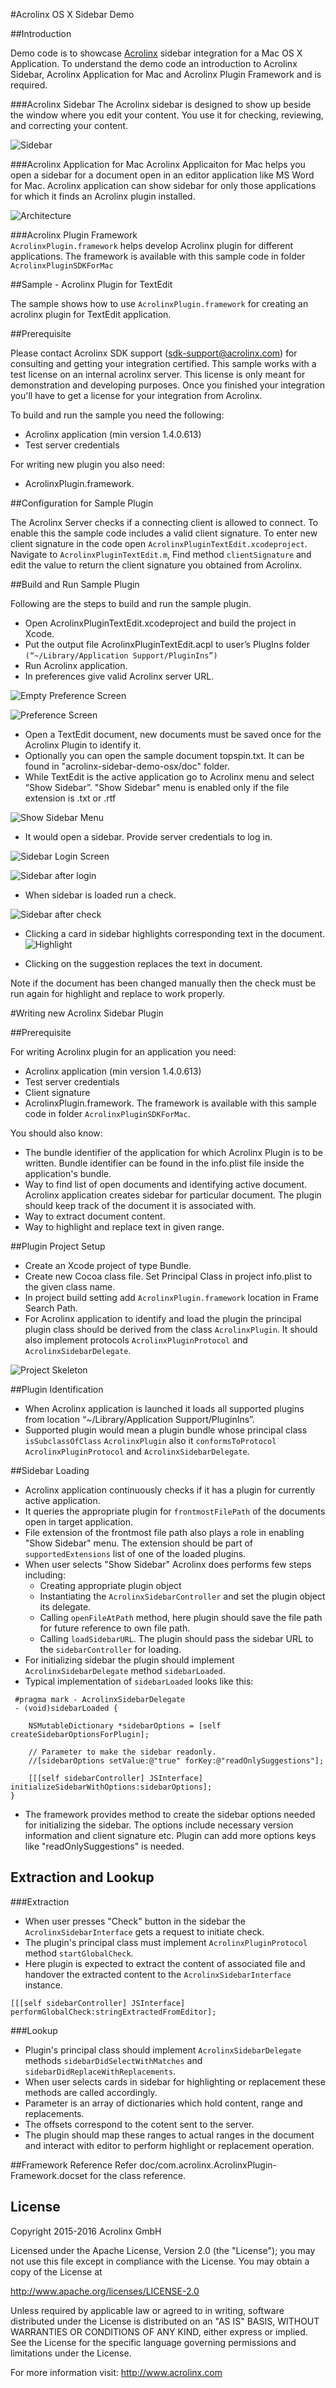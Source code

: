 #Acrolinx OS X Sidebar Demo  

##Introduction

Demo code is to showcase [Acrolinx](http://www.acrolinx.com/) sidebar integration for a Mac OS X Application. To understand the demo code an introduction to Acrolinx Sidebar, Acrolinx Application for Mac and Acrolinx Plugin Framework and is required. 

###Acrolinx Sidebar
The Acrolinx sidebar is designed to show up beside the window where you edit your content. You use it for checking, reviewing, and correcting your content.

![Sidebar](./doc/AcrolinxSidebar.png)

###Acrolinx Application for Mac
Acrolinx Applicaiton for Mac helps you open a sidebar for a document open in an editor application like MS Word for Mac. Acrolinx application can show sidebar for only those applications for which it finds an Acrolinx plugin installed. 

![Architecture](./doc/ArcrolinxAppArc.png)

###Acrolinx Plugin Framework  
`AcrolinxPlugin.framework` helps develop Acrolinx plugin for different applications. The framework is available with this sample code in folder `AcrolinxPluginSDKForMac`

##Sample - Acrolinx Plugin for TextEdit


The sample shows how to use `AcrolinxPlugin.framework` for creating an acrolinx plugin for TextEdit application.

##Prerequisite

Please contact Acrolinx SDK support (sdk-support@acrolinx.com) for consulting and getting your integration certified. This sample works with a test license on an internal acrolinx server. This license is only meant for demonstration and developing purposes. Once you finished your integration you'll have to get a license for your integration from Acrolinx.

To build and run the sample you need the following:

* Acrolinx application (min version 1.4.0.613)
* Test server credentials

For writing new plugin you also need:

* AcrolinxPlugin.framework. 


##Configuration for Sample Plugin

The Acrolinx Server checks if a connecting client is allowed to connect. To enable this the sample code includes a valid client signature. To enter new client signature in the code open `AcrolinxPluginTextEdit.xcodeproject`. Navigate to `AcrolinxPluginTextEdit.m`,  Find method `clientSignature` and edit the value to return the client signature you obtained from Acrolinx. 


##Build and Run Sample Plugin


Following are the steps to build and run the sample plugin. 

* Open AcrolinxPluginTextEdit.xcodeproject and build the project in Xcode.
* Put the output file AcrolinxPluginTextEdit.acpl to user’s PlugIns folder `(“~/Library/Application Support/PluginIns”)`
* Run Acrolinx application. 
* In preferences give valid Acrolinx server URL.

![Empty Preference Screen](./doc/PreferenceEmpty.png)

![Preference Screen](./doc/PreferenceWithValidServer.png)

* Open a TextEdit document, new documents must be saved once for the Acrolinx Plugin to identify it. 
* Optionally you can open the sample document topspin.txt. It can be found in "acrolinx-sidebar-demo-osx/doc" folder. 
* While TextEdit is the active application go to Acrolinx menu and select “Show Sidebar”. "Show Sidebar" menu is enabled only if the file extension is .txt or .rtf

![Show Sidebar Menu](./doc/AcrolinxMenu.png)

* It would open a sidebar. Provide server credentials to log in. 

![Sidebar Login Screen](./doc/SidebarLogin.png)

![Sidebar after login](./doc/SidebarLoaded.png)

* When sidebar is loaded run a check.

![Sidebar after check](./doc/SidebarAfterCheck.png)

* Clicking a card in sidebar highlights corresponding text in the document. 
![Highlight](./doc/Highlight.png)

* Clicking on the suggestion replaces the text in document. 

Note if the document has been changed manually then the check must be run again for highlight and replace to work properly. 

#Writing new Acrolinx Sidebar Plugin

##Prerequisite

For writing Acrolinx plugin for  an application you need:

* Acrolinx application (min version 1.4.0.613)
* Test server credentials
* Client signature
* AcrolinxPlugin.framework. The framework is available with this sample code in folder `AcrolinxPluginSDKForMac`.

You should also know:

* The bundle identifier of the application for which Acrolinx Plugin is to be written. Bundle identifier can be found in the info.plist file inside the application's bundle.
* Way to find list of open documents and identifying active document. Acrolinx application creates sidebar for particular document. The plugin should keep track of the document it is associated with.
* Way to extract document content.
* Way to highlight and replace text in given range.

##Plugin Project Setup

* Create an Xcode project of type Bundle.
* Create new Cocoa class file. Set Principal Class in project info.plist to the given class name.
* In project build setting add `AcrolinxPlugin.framework` location in Frame Search Path.
* For Acrolinx application to identify and load the plugin the principal plugin class should be derived from the class `AcrolinxPlugin`. It should also implement protocols `AcrolinxPluginProtocol` and `AcrolinxSidebarDelegate`.

![Project Skeleton](./doc/CodeSkeleton1.png)

##Plugin Identification

* When Acrolinx application is launched it loads all supported plugins from location “~/Library/Application Support/PluginIns”. 
* Supported plugin would mean a plugin bundle whose principal
class `isSubclassOfClass` `AcrolinxPlugin` also it `conformsToProtocol` `AcrolinxPluginProtocol` and `AcrolinxSidebarDelegate`.

##Sidebar Loading

* Acrolinx application continuously checks if it has a plugin for currently active application. 
* It queries the appropriate plugin for `frontmostFilePath` of the documents open in target application. 
* File extension of the frontmost file path also plays a role in enabling "Show Sidebar" menu. The extension should be part of `supportedExtensions` list of one of the loaded plugins. 
* When user selects "Show Sidebar" Acrolinx does performs few steps including: 
	* Creating appropriate plugin object
	* Instantiating the `AcrolinxSidebarController` and set the plugin object its delegate.
	* Calling `openFileAtPath` method, here plugin should save the file path for future reference to own file path.
	* Calling `loadSidebarURL`. The plugin should pass the sidebar URL to the `sidebarController` for loading.
*  For initializing sidebar the plugin should implement `AcrolinxSidebarDelegate` method `sidebarLoaded`.
*  Typical implementation of `sidebarLoaded` looks like this:
  

```
 #pragma mark - AcrolinxSidebarDelegate
 - (void)sidebarLoaded {
    
    NSMutableDictionary *sidebarOptions = [self createSidebarOptionsForPlugin];
    
    // Parameter to make the sidebar readonly.
    //[sidebarOptions setValue:@"true" forKey:@"readOnlySuggestions"];
    
    [[[self sidebarController] JSInterface] initializeSidebarWithOptions:sidebarOptions];
}
```    

* The framework provides method to create the sidebar options needed for initializing the sidebar. The options include necessary version information and client signature etc. Plugin can add more options keys like "readOnlySuggestions" is needed.

## Extraction and Lookup

###Extraction 

* When user presses "Check" button in the sidebar the `AcrolinxSidebarInterface` gets a request to initiate check. 
* The plugin's principal class must implement `AcrolinxPluginProtocol` method `startGlobalCheck`. 
* Here plugin is expected to extract the content of associated file and handover the extracted content to the  `AcrolinxSidebarInterface` instance. 
```
[[[self sidebarController] JSInterface] performGlobalCheck:stringExtractedFromEditor];
``` 

###Lookup

* Plugin's principal class should implement `AcrolinxSidebarDelegate` methods `sidebarDidSelectWithMatches` and `sidebarDidReplaceWithReplacements`.
* When user selects cards in sidebar for highlighting or replacement these methods are called accordingly. 
* Parameter is an array of dictionaries which hold content, range and replacements. 
* The offsets correspond to the cotent sent to the server. 
* The plugin should map these ranges to actual ranges in the document and interact with editor to perform highlight or replacement operation.

##Framework Reference
Refer doc/com.acrolinx.AcrolinxPlugin-Framework.docset for the class reference.


## License

Copyright 2015-2016 Acrolinx GmbH

Licensed under the Apache License, Version 2.0 (the "License");
you may not use this file except in compliance with the License.
You may obtain a copy of the License at

http://www.apache.org/licenses/LICENSE-2.0

Unless required by applicable law or agreed to in writing, software
distributed under the License is distributed on an "AS IS" BASIS,
WITHOUT WARRANTIES OR CONDITIONS OF ANY KIND, either express or implied.
See the License for the specific language governing permissions and
limitations under the License.

For more information visit: http://www.acrolinx.com

